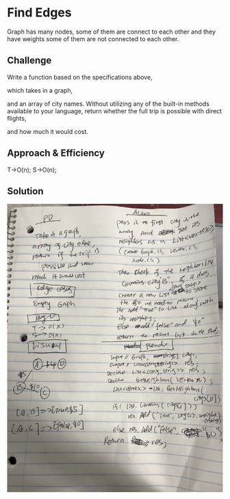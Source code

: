 # Find Edges
<!-- Short summary or background information -->

Graph has many nodes, some of them are connect to each other and they have weights some of them are not connected to each other.

## Challenge
<!-- Description of the challenge -->
Write a function based on the specifications above, 

which takes in a graph, 

and an array of city names. Without utilizing any of the built-in methods available to your language, return whether the full trip is possible with direct flights, 

and how much it would cost.

## Approach & Efficiency
<!-- What approach did you take? Why? What is the Big O space/time for this approach? -->

T->O(n);
S->O(n);

## Solution
<!-- Embedded whiteboard image -->

![img](../../Assets/medge.JPG)
